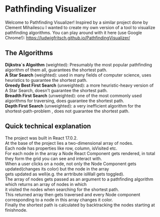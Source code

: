 # Pathfinding Visualizer

Welcome to Pathfinding Visualizer! Inspired by a similar project done by Clement Mihailescu I wanted to create my own version of a tool to visualize pathfinding algorithms.
You can play around with it here (use Google Chrome!): https://ludwigfritsch.github.io/PathfindingVisualizer/

## The Algorithms
**Dijkstra´s Algoithm** (weighted): Presumably the most popular pathfinding algorithm of them all, guarantees the shortest path.  
**A Star Search** (weighted): used in many fields of computer science, uses heuristics to guarantee the shortest path.  
**Greedy Best First Search** (unweighted): a more heuristic-heavy version of A Star Search, doesn't guarantee the shortest path.  
**Breadth First Search** (unweighted): one of the most commonly used algorithms for traversing, does guarantee the shortest path.  
**Depth First Search** (unweighted): a very inefficient algorithm for the shortest-path-problem , does not guarantee the shortest path.  

## Quick technical explanation
The project was built in React 17.0.2.  
At the base of the project lies a two-dimensional array of nodes.  
Each node has properties like row, column, isVisited etc.  
For each node in the array a Node React Component gets rendered, in total they form the grid you can see and interact with.  
When a user clicks on a node, not only the Node Component gets updated(changes its color) but the node in the array   
gets updated as well(e.g. the arrtribute isWall gets toggled).    
The array of nodes gets passed as an argument to a pathfinding algorithm which returns an array of nodes in which   
it visited the nodes when searching for the shortest path.  
This returned array then gets traversed and every Node component corresponding to a node in this array changes it color.  
Finally the shortest path is calculated by backtracking the nodes starting at finishnode.
